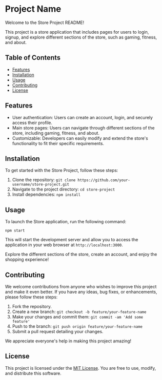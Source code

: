# Project Name

Welcome to the Store Project README!

This project is a store application that includes pages for users to login, signup, and explore different sections of the store, such as gaming, fitness, and about.

## Table of Contents

- [Features](#features)
- [Installation](#installation)
- [Usage](#usage)
- [Contributing](#contributing)
- [License](#license)

## Features

- User authentication: Users can create an account, login, and securely access their profile.
- Main store pages: Users can navigate through different sections of the store, including gaming, fitness, and about.
- Customizable: Developers can easily modify and extend the store's functionality to fit their specific requirements.

## Installation

To get started with the Store Project, follow these steps:

1. Clone the repository: `git clone https://github.com/your-username/store-project.git`
2. Navigate to the project directory: `cd store-project`
3. Install dependencies: `npm install`

## Usage

To launch the Store application, run the following command:

```
npm start
```

This will start the development server and allow you to access the application in your web browser at `http://localhost:3000`.

Explore the different sections of the store, create an account, and enjoy the shopping experience!

## Contributing

We welcome contributions from anyone who wishes to improve this project and make it even better. If you have any ideas, bug fixes, or enhancements, please follow these steps:

1. Fork the repository.
2. Create a new branch: `git checkout -b feature/your-feature-name`
3. Make your changes and commit them: `git commit -am 'Add some feature'`
4. Push to the branch: `git push origin feature/your-feature-name`
5. Submit a pull request detailing your changes.

We appreciate everyone's help in making this project amazing!

## License

This project is licensed under the [MIT License](https://opensource.org/licenses/MIT). You are free to use, modify, and distribute this software.